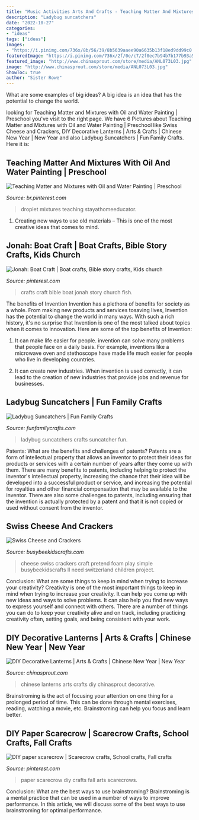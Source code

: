 ```yaml
---
title: "Music Activities Arts And Crafts - Teaching Matter And Mixtures With Oil And Water Painting"
description: "Ladybug suncatchers"
date: "2022-10-27"
categories:
- "ideas"
tags: ["ideas"]
images:
- "https://i.pinimg.com/736x/8b/56/39/8b5639aaee90a6635b13f18ed9dd99c0.jpg"
featuredImage: "https://i.pinimg.com/736x/2f/0e/c7/2f0ec7b94b7b177b93a58a3c8323d40a--boat-crafts-kids-church.jpg"
featured_image: "http://www.chinasprout.com/store/media/ANL073L03.jpg"
image: "http://www.chinasprout.com/store/media/ANL073L03.jpg"
ShowToc: true
author: "Sister Rowe"
---
```



What are some examples of big ideas?
A big idea is an idea that has the potential to change the world.

	

		
looking for Teaching Matter and Mixtures with Oil and Water Painting | Preschool you've visit to the right page. We have 6 Pictures about Teaching Matter and Mixtures with Oil and Water Painting | Preschool like Swiss Cheese and Crackers, DIY Decorative Lanterns | Arts &amp; Crafts | Chinese New Year | New Year and also Ladybug Suncatchers | Fun Family Crafts. Here it is:
		
    
## Teaching Matter And Mixtures With Oil And Water Painting | Preschool

<img loading=lazy src="https://i.pinimg.com/736x/8b/56/39/8b5639aaee90a6635b13f18ed9dd99c0.jpg" onerror="this.onerror=null;this.src='https://tse1.mm.bing.net/th?id=OIP.zTQa9-P-CAL1ZVykP-pGqAHaLf&amp;pid=15.1';" alt="Teaching Matter and Mixtures with Oil and Water Painting | Preschool">

_Source: br.pinterest.com_

>droplet mixtures teaching stayathomeeducator. 

	

1. Creating new ways to use old materials – This is one of the most creative ideas that comes to mind.

    
## Jonah: Boat Craft | Boat Crafts, Bible Story Crafts, Kids Church

<img loading=lazy src="https://i.pinimg.com/736x/2f/0e/c7/2f0ec7b94b7b177b93a58a3c8323d40a--boat-crafts-kids-church.jpg" onerror="this.onerror=null;this.src='https://tse2.mm.bing.net/th?id=OIP.-aPcfxmvtahNmJjdc7eCtAHaJ3&amp;pid=15.1';" alt="Jonah: Boat Craft | Boat crafts, Bible story crafts, Kids church">

_Source: pinterest.com_

>crafts craft bible boat jonah story church fish. 

	

The benefits of Invention
Invention has a plethora of benefits for society as a whole. From making new products and services tosaving lives, Invention has the potential to change the world in many ways. With such a rich history, it's no surprise that Invention is one of the most talked about topics when it comes to innovation. Here are some of the top benefits of Invention: 
1. It can make life easier for people. invention can solve many problems that people face on a daily basis. For example, inventions like a microwave oven and stethoscope have made life much easier for people who live in developing countries.

2. It can create new industries. When invention is used correctly, it can lead to the creation of new industries that provide jobs and revenue for businesses.

    
## Ladybug Suncatchers | Fun Family Crafts

<img loading=lazy src="https://funfamilycrafts.com/wp-content/uploads/2017/02/ladybug-suncatcher.jpg" onerror="this.onerror=null;this.src='https://tse1.mm.bing.net/th?id=OIP.1-dLNaXmmRdWP98g0PWSwwHaJ4&amp;pid=15.1';" alt="Ladybug Suncatchers | Fun Family Crafts">

_Source: funfamilycrafts.com_

>ladybug suncatchers crafts suncatcher fun. 

	

Patents: What are the benefits and challenges of patents?
Patents are a form of intellectual property that allows an inventor to protect their ideas for products or services with a certain number of years after they come up with them. There are many benefits to patents, including helping to protect the inventor's intellectual property, increasing the chance that their idea will be developed into a successful product or service, and increasing the potential for royalties and other financial compensation that may be available to the inventor. There are also some challenges to patents, including ensuring that the invention is actually protected by a patent and that it is not copied or used without consent from the inventor.

    
## Swiss Cheese And Crackers

<img loading=lazy src="http://www.busybeekidscrafts.com/images/SwissCheese1RS6k.jpg" onerror="this.onerror=null;this.src='https://tse2.mm.bing.net/th?id=OIP.4USEvGhK4DAkSy6xpar-XgAAAA&amp;pid=15.1';" alt="Swiss Cheese and Crackers">

_Source: busybeekidscrafts.com_

>cheese swiss crackers craft pretend foam play simple busybeekidscrafts ll need switzerland children project. 

	

Conclusion: What are some things to keep in mind when trying to increase your creativity?
Creativity is one of the most important things to keep in mind when trying to increase your creativity. It can help you come up with new ideas and ways to solve problems. It can also help you find new ways to express yourself and connect with others. There are a number of things you can do to keep your creativity alive and on track, including practicing creativity often, setting goals, and being consistent with your work.

    
## DIY Decorative Lanterns | Arts &amp; Crafts | Chinese New Year | New Year

<img loading=lazy src="http://www.chinasprout.com/store/media/ANL073L03.jpg" onerror="this.onerror=null;this.src='https://tse3.mm.bing.net/th?id=OIP.l0MF-Pyt-vFpPRIt_kx4JAAAAA&amp;pid=15.1';" alt="DIY Decorative Lanterns | Arts &amp; Crafts | Chinese New Year | New Year">

_Source: chinasprout.com_

>chinese lanterns arts crafts diy chinasprout decorative. 

	

Brainstroming is the act of focusing your attention on one thing for a prolonged period of time. This can be done through mental exercises, reading, watching a movie, etc. Brainstroming can help you focus and learn better.

    
## DIY Paper Scarecrow | Scarecrow Crafts, School Crafts, Fall Crafts

<img loading=lazy src="https://i.pinimg.com/736x/90/93/7a/90937aecdeaa7265b3dd52b317b8449b--scarecrows-diy-paper.jpg" onerror="this.onerror=null;this.src='https://tse2.mm.bing.net/th?id=OIP.QktemmyCTyzTVuulaooApQHaNK&amp;pid=15.1';" alt="DIY paper scarecrow | Scarecrow crafts, School crafts, Fall crafts">

_Source: pinterest.com_

>paper scarecrow diy crafts fall arts scarecrows. 

	

Conclusion: What are the best ways to use brainstroming?
Brainstroming is a mental practice that can be used in a number of ways to improve performance. In this article, we will discuss some of the best ways to use brainstroming for optimal performance.

